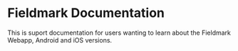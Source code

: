 # Fieldmark Documentation

This is suport documentation for users wanting to learn about the Fieldmark Webapp, Android and iOS versions.
